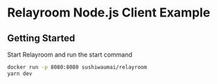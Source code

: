# Relayroom Node.js Client Example 

## Getting Started

Start Relayroom and run the start command
```bash
docker run -p 8080:8080 sushiwaumai/relayroom
yarn dev
```

